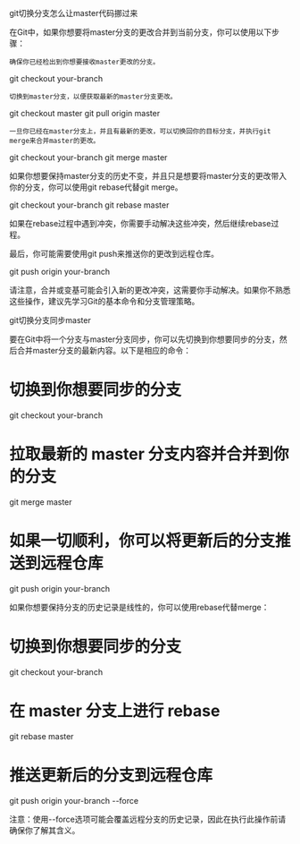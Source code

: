 
git切换分支怎么让master代码挪过来

在Git中，如果你想要将master分支的更改合并到当前分支，你可以使用以下步骤：

    确保你已经检出到你想要接收master更改的分支。

git checkout your-branch

    切换到master分支，以便获取最新的master分支更改。

git checkout master
git pull origin master

    一旦你已经在master分支上，并且有最新的更改，可以切换回你的目标分支，并执行git merge来合并master的更改。

git checkout your-branch
git merge master

如果你想要保持master分支的历史不变，并且只是想要将master分支的更改带入你的分支，你可以使用git rebase代替git merge。

git checkout your-branch
git rebase master

如果在rebase过程中遇到冲突，你需要手动解决这些冲突，然后继续rebase过程。

最后，你可能需要使用git push来推送你的更改到远程仓库。

git push origin your-branch

请注意，合并或变基可能会引入新的更改冲突，这需要你手动解决。如果你不熟悉这些操作，建议先学习Git的基本命令和分支管理策略。 




git切换分支同步master

要在Git中将一个分支与master分支同步，你可以先切换到你想要同步的分支，然后合并master分支的最新内容。以下是相应的命令：

# 切换到你想要同步的分支
git checkout your-branch
 
# 拉取最新的 master 分支内容并合并到你的分支
git merge master
 
# 如果一切顺利，你可以将更新后的分支推送到远程仓库
git push origin your-branch

如果你想要保持分支的历史记录是线性的，你可以使用rebase代替merge：

# 切换到你想要同步的分支
git checkout your-branch
 
# 在 master 分支上进行 rebase
git rebase master
 
# 推送更新后的分支到远程仓库
git push origin your-branch --force

注意：使用--force选项可能会覆盖远程分支的历史记录，因此在执行此操作前请确保你了解其含义。 